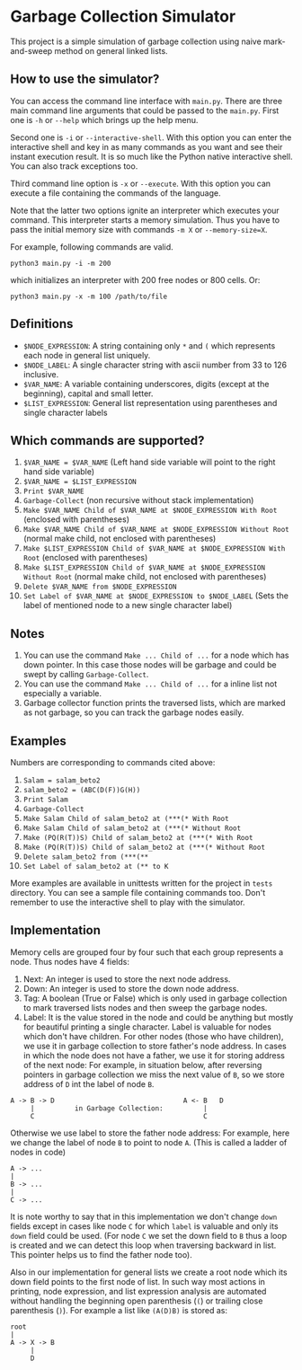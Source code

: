 # Garbage Collection Simulator

This project is a simple simulation of garbage collection using naive mark-and-sweep method on general linked lists.

## How to use the simulator?
You can access the command line interface with `main.py`. 
There are three main command line arguments that could be passed to the `main.py`.
First one is `-h` or `--help` which brings up the help menu.

Second one is `-i` or `--interactive-shell`. 
With this option you can enter the interactive shell and key in as many commands as you want and see their instant execution result.
It is so much like the Python native interactive shell. You can also track exceptions too. 

Third command line option is `-x` or `--execute`. With this option you can execute a file containing the commands of the language.

Note that the latter two options ignite an interpreter which executes your command. This interpreter starts a memory simulation. 
Thus you have to pass the initial memory size with commands `-m X` or `--memory-size=X`.

For example, following commands are valid.
```
python3 main.py -i -m 200
```
which initializes an interpreter with 200 free nodes or 800 cells. Or:
```
python3 main.py -x -m 100 /path/to/file
```

## Definitions
* `$NODE_EXPRESSION`: A string containing only `*` and `(` which represents each node in general list uniquely.
* `$NODE_LABEL`: A single character string with ascii number from 33 to 126 inclusive.
* `$VAR_NAME`: A variable containing underscores, digits (except at the beginning), capital and small letter.
* `$LIST_EXPRESSION`: General list representation using parentheses and single character labels

## Which commands are supported?
1. `$VAR_NAME = $VAR_NAME` (Left hand side variable will point to the right hand side variable)
2. `$VAR_NAME = $LIST_EXPRESSION`
3. `Print $VAR_NAME`
4. `Garbage-Collect` (non recursive without stack implementation)
5. `Make $VAR_NAME Child of $VAR_NAME at $NODE_EXPRESSION With Root` (enclosed with parentheses)
6. `Make $VAR_NAME Child of $VAR_NAME at $NODE_EXPRESSION Without Root` (normal make child, not enclosed with parentheses)
7. `Make $LIST_EXPRESSION Child of $VAR_NAME at $NODE_EXPRESSION With Root` (enclosed with parentheses)
8. `Make $LIST_EXPRESSION Child of $VAR_NAME at $NODE_EXPRESSION Without Root` (normal make child, not enclosed with parentheses)
9. `Delete $VAR_NAME from $NODE_EXPRESSION`
10. `Set Label of $VAR_NAME at $NODE_EXPRESSION to $NODE_LABEL` (Sets the label of mentioned node to a new single character label)

## Notes
1. You can use the command `Make ... Child of ...` for a node which has down pointer. In this case those nodes will be garbage and could be swept by calling `Garbage-Collect`. 
2. You can use the command `Make ... Child of ...` for a inline list not especially a variable.
3. Garbage collector function prints the traversed lists, which are marked as not garbage, so you can track the garbage nodes easily.
## Examples
Numbers are corresponding to commands cited above:
1. `Salam = salam_beto2`
2. `salam_beto2 = (ABC(D(F))G(H))`
3. `Print Salam`
4. `Garbage-Collect`
5. `Make Salam Child of salam_beto2 at (***(* With Root`
6. `Make Salam Child of salam_beto2 at (***(* Without Root`
7. `Make (PQ(R(T))S) Child of salam_beto2 at (***(* With Root`
8. `Make (PQ(R(T))S) Child of salam_beto2 at (***(* Without Root`
9. `Delete salam_beto2 from (***(**`
10. `Set Label of salam_beto2 at (** to K`

More examples are available in unittests written for the project in `tests` directory. 
You can see a sample file containing commands too.
Don't remember to use the interactive shell to play with the simulator.

## Implementation
Memory cells are grouped four by four such that each group represents a node. Thus nodes have 4 fields:
1. Next: An integer is used to store the next node address.
2. Down: An integer is used to store the down node address.
3. Tag: A boolean (True or False) which is only used in garbage collection to mark traversed lists nodes and then sweep the garbage nodes.
4. Label: It is the value stored in the node and could be anything but mostly for beautiful printing a single character.
Label is valuable for nodes which don't have children. For other nodes (those who have children), we use it in garbage collection to store father's node address.
In cases in which the node does not have a father, we use it for storing address of the next node:
For example, in situation below, after reversing pointers in garbage collection we miss the next value of `B`, so we store address of `D` int the label of node `B`. 
```
A -> B -> D                                A <- B   D
     |          in Garbage Collection:          |
     C                                          C
```
Otherwise we use label to store the father node address: For example, here we change the label of node `B` to point to node `A`. (This is called a ladder of nodes in code)
```
A -> ...
|
B -> ...
|
C -> ...
```
It is note worthy to say that in this implementation we don't change `down` fields except in cases like node `C` for which `label` is valuable and only its `down` field could be used. (For node `C` we set the down field to `B` thus a loop is created and we can detect this loop when traversing backward in list. This pointer helps us to find the father node too).

Also in our implementation for general lists we create a root node which its down field points to the first node of list. In such way most actions in printing, node expression, and list expression analysis are automated without handling the beginning open parenthesis (`(`) or trailing close parenthesis (`)`). 
For example a list like `(A(D)B)` is stored as:
```
root
|
A -> X -> B
     |
     D
```